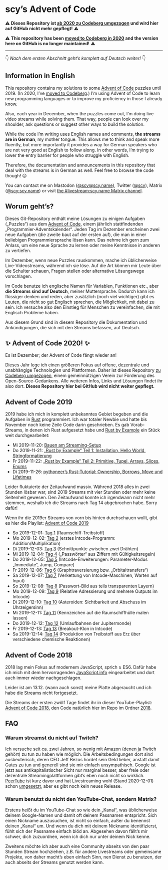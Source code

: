 # scy’s Advent of Code

⚠ **Dieses Repository ist [ab 2020 zu Codeberg umgezogen](https://codeberg.org/scy/advent-of-code) und wird hier auf GitHub nicht mehr gepflegt!** ⚠

⚠ **This repository has been [moved to Codeberg in 2020](https://codeberg.org/scy/advent-of-code) and the version here on GitHub is no longer maintained!** ⚠

---

👇 *Nach dem ersten Abschnitt geht’s komplett auf Deutsch weiter!* 👇

## Information in English

This repository contains my solutions to some [Advent of Code](https://adventofcode.com/) puzzles until 2019.
(In 2020, I’ve [moved to Codeberg](https://codeberg.org/scy/advent-of-code).)
I’m using Advent of Code to learn new programming languages or to improve my proficiency in those I already know.

Also, each year in December, when the puzzles come out, I’m doing live video streams while solving them.
That way, people can look over my shoulder, ask questions or suggest other ways to build the solution.

While the code I’m writing uses English names and comments, **the streams are in German**, my mother tongue.
This allows me to think and speak more fluently, but more importantly it provides a way for German speakers who are not very good at English to follow along.
In other words, I’m trying to lower the entry barrier for people who struggle with English.

Therefore, the documentation and announcements in this repository that deal with the streams is in German as well.
Feel free to browse the code though! 😉

You can contact me on Mastodon ([@scy@scy.name](https://mastodon.scy.name/@scy)), Twitter ([@scy](https://twitter.com/scy)), Matrix ([@scy:scy.name](https://matrix.to/#/@scy:scy.name)) or visit [the #livestream:scy.name Matrix channel](https://matrix.to/#/#livestream:scy.name).

## Worum geht’s?

Dieses Git-Repository enthält meine Lösungen zu einigen Aufgaben („Puzzles“) aus dem [Advent of Code](https://adventofcode.com/), einem jährlich stattfindenden „Programmier-Adventskalender“.
Jeden Tag im Dezember erscheinen zwei neue Aufgaben (die zweite baut auf der ersten auf), die man in einer beliebigen Programmiersprache lösen kann.
Das nehme ich gern zum Anlass, um eine neue Sprache zu lernen oder meine Kenntnisse in anderen zu vertiefen.

Im Dezember, wenn neue Puzzles rauskommen, mache ich üblicherweise Live-Videostreams, während ich sie löse.
Auf die Art können mir Leute über die Schulter schauen, Fragen stellen oder alternative Lösungswege vorschlagen.

Im Code benutze ich englische Namen für Variablen, Funktionen etc., aber **die Streams sind auf Deutsch**, meiner Muttersprache.
Dadurch kann ich flüssiger denken und reden, aber zusätzlich (noch viel wichtiger) gibt es Leuten, die nicht so gut Englisch sprechen, die Möglichkeit, mit dabei zu sein.
Ich versuche also den Einstieg für Menschen zu vereinfachen, die mit Englisch Probleme haben.

Aus diesem Grund sind in diesem Repository die Dokumentation und Ankündigungen, die sich mit den Streams befassen, auf Deutsch.

## ✨ Advent of Code 2020! ✨

Es ist Dezember; der Advent of Code fängt wieder an!

Dieses Jahr lege ich einen größeren Fokus auf offene, dezentrale und unabhängige Technologien und Plattformen.
Daher ist dieses Repository [zu Codeberg umgezogen](https://codeberg.org/scy/advent-of-code), einem gemeinnützigen Verein zur Förderung des Open-Source-Gedankens.
Alle weiteren Infos, Links und Lösungen findet ihr also dort.
**Dieses Repository hier bei GitHub wird nicht weiter gepflegt.**

## Advent of Code 2019

2019 habe ich mich in komplett unbekanntes Gebiet begeben und die Aufgaben in [Rust](https://www.rust-lang.org/) programmiert.
Ich war totaler Newbie und hatte bis November noch keine Zeile Code darin geschrieben.
Es gab Vorab-Streams, in denen ich Rust aufgesetzt habe und [Rust by Example](https://doc.rust-lang.org/rust-by-example/) ein Stück weit durchgearbeitet:

* Mi 2019-11-20: [Bauen am Streaming-Setup](https://youtu.be/qIXtNoK_bH0)
* Do 2019-11-21: [„Rust by Example“ Teil 1: Installation, Hello World, Stringformatierung](https://youtu.be/nBgGx9z9xTA)
* Fr 2019-11-22: [„Rust by Example“ Teil 2: Primitive, Tupel, Arrays, Slices, Enums](https://youtu.be/Sb0CbKU4D5o)
* Di 2019-11-26: [pythoneer’s Rust-Tutorial: Ownership, Borrows, Move und Lifetimes](https://youtu.be/vuKHcaTEkdo)

Leider fluktuierte der Zeitaufwand massiv.
Während 2018 alles in zwei Stunden lösbar war, sind 2019 Streams mit vier Stunden oder mehr keine Seltenheit gewesen.
Den Zeitaufwand konnte ich irgendwann nicht mehr stemmen, weshalb ich die Streams nach Tag 14 abgebrochen habe.
Sorry dafür!

Wenn ihr die 2019er Streams von vorn bis hinten durchschauen wollt, gibt es hier die Playlist:
[Advent of Code 2019](https://www.youtube.com/playlist?list=PLmsG3H3Vzkf-CMt-3GY7sG8D_6pGh1cA7)

* So 2019-12-01: [Tag 1](https://youtu.be/h-Zgni6L680) (Raumschiff-Treibstoff)
* Mo 2019-12-02: [Tag 2](https://youtu.be/_DnboNZCm0s) (erstes Intcode-Programm: Addition/Multiplikation)
* Di 2019-12-03: [Tag 3](https://youtu.be/wteaJdGEu1I) (Schnittpunkte zwischen zwei Drähten)
* Mi 2019-12-04: [Tag 4](https://youtu.be/-llJ5Cq_PQM) („Passwörter“ aus Ziffern mit Gültigkeitsregeln)
* Do 2019-12-05: [Tag 5](https://youtu.be/-ISgDEmrbLs) (Intcode-Erweiterungen: Parameter-Modus „Immediate“, Jump, Compare)
* Fr 2019-12-06: [Tag 6](https://youtu.be/6JJ8ZTOlPCI) (Graphtraversierung bzw. „Orbitaltransfers“)
* Sa 2019-12-07: [Tag 7](https://youtu.be/AuqY50f1rAU) (Verkettung von Intcode-Maschinen, Warten auf Input)
* So 2019-12-08: [Tag 8](https://youtu.be/3pbzOg2QCTc) (Passwort-Bild aus teils transparenten Layern)
* Mo 2019-12-09: [Tag 9](https://youtu.be/L_rm1t1ZtOI) (Relative Adressierung und mehrere Outputs im Intcode)
* Di 2019-12-10: [Tag 10](https://youtu.be/TjcIJJKWxKU) (Asteroiden: Sichtbarkeit und Abschuss im Uhrzeigersinn)
* Mi 2019-12-11: [Tag 11](https://youtu.be/Q9Zy0lyZo7E) (Kennzeichen auf die Raumschiffhülle malen lassen)
* Do 2019-12-12: [Tag 12](https://youtu.be/SAdv45uErnM) (Umlaufbahnen der Jupitermonde)
* Fr 2019-12-13: [Tag 13](https://youtu.be/HpLr7USHiQQ) (Breakout-Klon in Intcode)
* Sa 2019-12-14: [Tag 14](https://youtu.be/hIygbzwiUe0) (Produktion von Treibstoff aus Erz über verschiedene chemische Reaktionen)

## Advent of Code 2018

2018 lag mein Fokus auf modernem JavaScript, sprich ≥ ES6.
Dafür habe ich mich mit dem hervorragenden [JavaScript.info](https://javascript.info/) eingearbeitet und dort auch immer wieder nachgeschlagen.

Leider ist am 13.12. (wann auch sonst) meine Platte abgeraucht und ich habe die Streams nicht fortgesetzt.

Die Streams der ersten zwölf Tage findet ihr in dieser YouTube-Playlist: [Advent of Code 2018](https://www.youtube.com/playlist?list=PLmsG3H3Vzkf_HZppROt70VbflbSEJtj1K), den Code natürlich hier im Repo im Ordner [2018](2018).

## FAQ

### Warum streamst du nicht auf Twitch?

Ich versuche seit ca. zwei Jahren, so wenig mit Amazon (denen ja Twitch gehört) zu tun zu haben wie möglich.
Die Arbeitsbedingungen dort sind ausbeuterisch, deren CEO Jeff Bezos hordet sein Geld lieber, anstatt damit Gutes zu tun und generell sind sie mir einfach unsympathisch.
Google ist jetzt aus antikapitalistischer Sicht nur marginal besser, aber freie oder dezentrale Streamingplattformen gibt’s eben noch nicht so wirklich.
[PeerTube](https://joinpeertube.org/) ist kurz davor und hat Livestreaming wohl (Stand 2020-12-01) schon [umgesetzt](https://github.com/Chocobozzz/PeerTube/pull/3250), aber es gibt noch kein neues Release.

### Warum benutzt du nicht den YouTube-Chat, sondern Matrix?

Erstens heißt du im YouTube-Chat so wie dein „Kanal“, was üblicherweise deinem Google-Namen und damit oft deinem Passnamen entspricht.
Sich einen Nickname auszusuchen, ist nicht so einfach, außer du benennst deinen „Kanal“ um.
Und wenn du dich mit deinem Nickname identifizierst, fühlt sich der Passname einfach blöd an.
Abgesehen davon fällt’s mir schwer, dich zuzuordnen, wenn ich dich nur unter deinem Nick kenne.

Zweitens möchte ich aber auch eine Community abseits von den paar Stunden Stream hochziehen, z.B. für andere Livestreams oder gemeinsame Projekte, von daher macht’s eben einfach Sinn, nen Dienst zu benutzen, der auch abseits der Streams genutzt werden kann.
